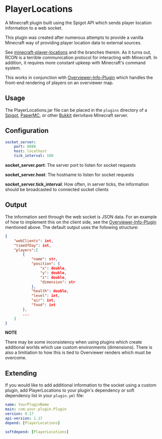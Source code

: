 # PlayerLocations
A Minecraft plugin built using the Spigot API which sends player location information to a web socket. 

This plugin was created after numerous attempts to provide a vanilla Minecraft way of providing player location data to external sources.

See [minecraft-player-locations](https://github.com/ArchmageInc/minecraft-player-locations) and the branches therein. 
As it turns out, RCON is a terrible communication protocol for interacting with Minecraft. In addition, it requires more constant upkeep with Minecraft's command system. 

This works in conjunction with [Overviewer-Info-Plugin](https://github.com/ArchmageInc/Overviewer-Info-Plugin) which handles the front-end rendering of players on an overviewer map. 

## Usage

The PlayerLocations.jar file can be placed in the `plugins` directory of a [Spigot](https://www.spigotmc.org/), [PaperMC](https://papermc.io/), or other [Bukkit](https://dev.bukkit.org/) derivitave Minecraft server. 

## Configuration

```YAML
socket_server:
    port: 8888
    host: localhost
    tick_interval: 100
```

**socket_server.port**: The server port to listen for socket requests 

**socket_server.host**: The hostname to listen for socket requests

**socket_server.tick_interval**: How often, in server ticks, the information should be broadcasted to connected socket clients

## Output

The information sent through the web socket is JSON data. For an example of how to implement this on the client side, see the [Overviewer-Info-Plugin](https://github.com/ArchmageInc/Overviewer-Info-Plugin) mentioned above. 
The default output uses the following structure:
```JSON
{
    "webClients": int,
    "timeOfDay": int,
    "players":[
        {
            "name": str,
            "position": {
                "x": double,
                "y": double,
                "z": double,
                "dimension": str
            },
            "health": double,
            "level": int,
            "air": int,
            "food": int
        },
        ...
    ]
}
```

**NOTE**

There may be some inconsistency when using plugins which create additional worlds which use custom environments (dimensions). 
There is also a limitiation to how this is tied to Overviewer renders which must be overcome. 

## Extending

If you would like to add additional information to the socket using a custom plugin, add PlayerLocations to your plugin's dependency or soft dependency list in your `plugin.yml` file:

```YAML
name: YourPluginName
main: com.your.plugin.Plugin
version: 0.17
api-version: 1.17
depend: [PlayerLocations]
```

```YAML
softdepend: [PlayerLocations]
```


